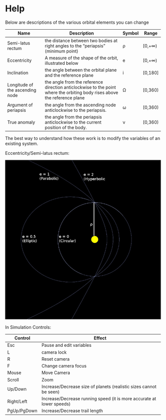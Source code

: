 # Help

Below are descriptions of the various orbital elements you can change

Name | Description | Symbol | Range
---|---|---|---
Semi-latus rectum | the distance between two bodies at right angles to the “periapsis” (minimum point) | ρ | [0,+∞)
Eccentricity | A measure of the shape of the orbit, illustrated below | e | [0,+∞)
Inclination | the angle between the orbital plane and the reference plane | i | \[0,180\]
Longitude of the ascending node | the angle from the reference direction anticlockwise to the point where the orbiting body rises above the reference plane | Ω | [0,360)
Argument of periapsis | the angle from the ascending node anticlockwise to the periapsis. | ω | [0,360)
True anomaly | the angle from the periapsis anticlockwise to the current position of the body. | ν | [0,360)

The best way to understand how these work is to modify the variables of an existing system.

Eccentricity/Semi-latus rectum:

![eccentricity](help/eccentricity.jpg "Eccentricity")

In Simulation Controls:

Control     | Effect
------------|------------
Esc         | Pause and edit variables
L           | camera lock
R           | Reset camera
F           | Change camera focus
Mouse       | Move Camera
Scroll      | Zoom
Up/Down     | Increase/Decrease size of planets (realistic sizes cannot be seen)
Right/Left  | Increase/Decrease running speed (it is more accurate at lower speeds)
PgUp/PgDown | Increase/Decrease trail length
